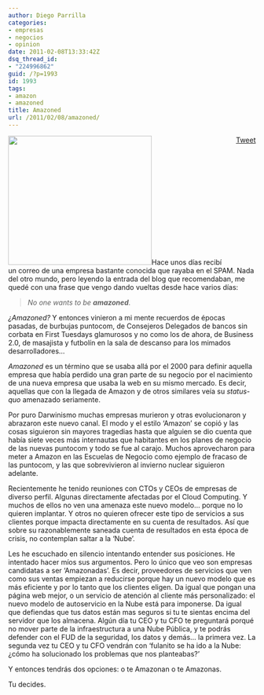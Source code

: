 ```yaml
---
author: Diego Parrilla
categories:
- empresas
- negocios
- opinion
date: 2011-02-08T13:33:42Z
dsq_thread_id:
- "224996862"
guid: /?p=1993
id: 1993
tags:
- amazon
- amazoned
title: Amazoned
url: /2011/02/08/amazoned/
---
```


<div style="float: right; margin-left: 10px;">
  <a href="https://twitter.com/share" class="twitter-share-button" data-via="nubeblog" data-hashtags="amazon,amazoned" data-count="vertical" data-url="/2011/02/08/amazoned/">Tweet</a>
</div>

[<img class="size-full wp-image-1995 alignright" title="recesion" src="/wp-content/uploads/recesion.jpg" alt="" width="292" height="263" srcset="/wp-content/uploads/recesion.jpg 365w, /wp-content/uploads/recesion-300x270.jpg 300w" sizes="(max-width: 292px) 100vw, 292px" />](/wp-content/uploads/recesion.jpg)Hace unos días recibí un correo de una empresa bastante conocida que rayaba en el SPAM. Nada del otro mundo, pero leyendo la entrada del blog que recomendaban, me quedé con una frase que vengo dando vueltas desde hace varios días:

> _No one wants to be **amazoned**._

_¿Amazoned?_ Y entonces vinieron a mi mente recuerdos de épocas pasadas, de burbujas puntocom, de Consejeros Delegados de bancos sin corbata en First Tuesdays glamurosos y no como los de ahora, de Business 2.0, de masajista y futbolín en la sala de descanso para los mimados desarrolladores&#8230;

_Amazoned_ es un término que se usaba allá por el 2000 para definir aquella empresa que había perdido una gran parte de su negocio por el nacimiento de una nueva empresa que usaba la web en su mismo mercado. Es decir, aquellas que con la llegada de Amazon y de otros similares veía su _status-quo_ amenazado seriamente.

Por puro Darwinismo muchas empresas murieron y otras evolucionaron y abrazaron este nuevo canal. El modo y el estilo &#8216;Amazon&#8217; se copió y las cosas siguieron sin mayores tragedias hasta que alguien se dio cuenta que había siete veces más internautas que habitantes en los planes de negocio de las nuevas puntocom y todo se fue al carajo. Muchos aprovecharon para meter a Amazon en las Escuelas de Negocio como ejemplo de fracaso de las puntocom, y las que sobrevivieron al invierno nuclear siguieron adelante.

Recientemente he tenido reuniones con CTOs y CEOs de empresas de diverso perfil. Algunas directamente afectadas por el Cloud Computing. Y muchos de ellos no ven una amenaza este nuevo modelo&#8230; porque no lo quieren implantar. Y otros no quieren ofrecer este tipo de servicios a sus clientes porque impacta directamente en su cuenta de resultados. Así que sobre su razonablemente saneada cuenta de resultados en esta época de crisis, no contemplan saltar a la &#8216;Nube&#8217;.

Les he escuchado en silencio intentando entender sus posiciones. He intentado hacer míos sus argumentos. Pero lo único que veo son empresas candidatas a ser &#8216;Amazonadas&#8217;. Es decir, proveedores de servicios que ven como sus ventas empiezan a reducirse porque hay un nuevo modelo que es más eficiente y por lo tanto que los clientes eligen. Da igual que pongan una página web mejor, o un servicio de atención al cliente más personalizado: el nuevo modelo de autoservicio en la Nube está para imponerse. Da igual que defiendas que tus datos están mas seguros si tu te sientas encima del servidor que los almacena. Algún día tu CEO y tu CFO te preguntará porqué no mover parte de la infraestructura a una Nube Pública, y te podrás defender con el FUD de la seguridad, los datos y demás&#8230; la primera vez. La segunda vez tu CEO y tu CFO vendrán con &#8216;fulanito se ha ido a la Nube: ¿cómo ha solucionado los problemas que nos planteabas?&#8217;

Y entonces tendrás dos opciones: o te Amazonan o te Amazonas.

Tu decides.

